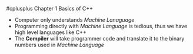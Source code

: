 #cplusplus Chapter 1 Basics of C++

* Computer only understands *Machine Lanaguage*
* Programming directly with *Machine Language* is tedious, thus we have high level languages like C++
* The **Compiler** will take programmer code and translate it to the binary numbers used in *Machine Language*


